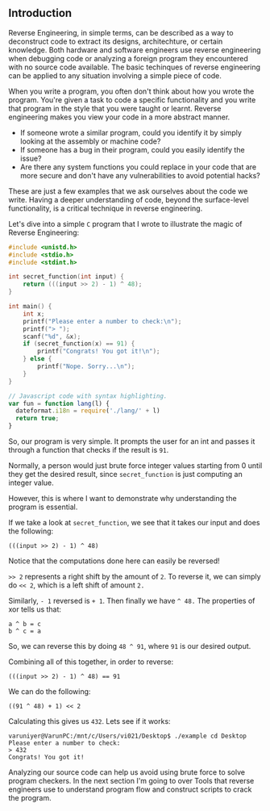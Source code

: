 ## Introduction
Reverse Engineering, in simple terms, can be described as a way to deconstruct code to extract its designs, architechture, or certain knowledge. Both hardware and software engineers use reverse engineering when debugging code or analyzing a foreign program they encountered with no source code available. The basic techinques of reverse engineering can be applied to any situation involving a simple piece of code.

When you write a program, you often don't think about how you wrote the program. You're given a task to code a specific functionality and you write that program in the style that you were taught or learnt. Reverse engineering makes you view your code in a more abstract manner. 

- If someone wrote a similar program, could you identify it by simply looking at the assembly or machine code? 
- If someone has a bug in their program, could you easily identify the issue? 
- Are there any system functions you could replace in your code that are more secure and don't have any vulnerabilities to avoid potential hacks? 

These are just a few examples that we ask ourselves about the code we write. Having a deeper understanding of code, beyond the surface-level functionality, is a critical technique in reverse engineering. 

Let's dive into a simple `C` program that I wrote to illustrate the magic of Reverse Engineering:
```c
#include <unistd.h>
#include <stdio.h>
#include <stdint.h>

int secret_function(int input) {
    return (((input >> 2) - 1) ^ 48);
}

int main() {
    int x;
    printf("Please enter a number to check:\n");
    printf("> ");
    scanf("%d", &x);
    if (secret_function(x) == 91) {
        printf("Congrats! You got it!\n");
    } else {
        printf("Nope. Sorry...\n");
    }
}
```

```js
// Javascript code with syntax highlighting.
var fun = function lang(l) {
  dateformat.i18n = require('./lang/' + l)
  return true;
}
```

So, our program is very simple. It prompts the user for an int and passes it through a function that checks if the result is `91`.

Normally, a person would just brute force integer values starting from 0 until they get the desired result, since `secret_function` is just computing an integer value. 

However, this is where I want to demonstrate why understanding the program is essential.

If we take a look at `secret_function`, we see that it takes our input and does the following:

`(((input >> 2) - 1) ^ 48)` 

Notice that the computations done here can easily be reversed!

`>> 2` represents a right shift by the amount of `2`. To reverse it, we can simply do `<< 2`, which is a left shift of amount `2.`

Similarly, `- 1` reversed is `+ 1`. Then finally we have `^ 48.` The properties of xor tells us that:

    a ^ b = c
    b ^ c = a

So, we can reverse this by doing `48 ^ 91`, where `91` is our desired output.

Combining all of this together, in order to reverse:

`(((input >> 2) - 1) ^ 48) == 91`

We can do the following:

`((91 ^ 48) + 1) << 2`

Calculating this gives us `432`. Lets see if it works:
```Shell
varuniyer@VarunPC:/mnt/c/Users/vi021/Desktop$ ./example cd Desktop
Please enter a number to check:
> 432
Congrats! You got it!
```
    
Analyzing our source code can help us avoid using brute force to solve program checkers. In the next section I'm going to over Tools that reverse engineers use to understand program flow and construct scripts to crack the program.

